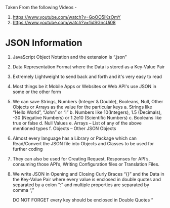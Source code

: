 Taken From the following Videos - 
1. https://www.youtube.com/watch?v=GpOO5iKzOmY
2. https://www.youtube.com/watch?v=1idSGncUi08

# JSON Information
1.	JavaScript Object Notation and the extension is “.json”
2.	Data Representation Format where the Data is stored as a Key-Value Pair
3.	Extremely Lightweight to send back and forth and it's very easy to read
4.	Most things be it Mobile Apps or Websites or Web API's use JSON in some or the other form
5.	We can save Strings, Numbers (Integer & Double), Booleans, Null, Other Objects or Arrays as the value for the particular keys
a.	Strings like “Hello World”, “John” or “I”
b.	Numbers like 10(Integers), 1.5 (Decimals), -30 (Negative Numbers) or 1.2e10 (Scientific Numbers)
c.	Booleans like true or false
d.	Null Values
e.	Arrays – List of any of the above mentioned types
f.	Objects – Other JSON Objects
6.	Almost every language has a Library or Package which can Read/Convert the JSON file into Objects and Classes to be used for further coding
7.	They can also be used for Creating Request, Responses for API’s, consuming those API’s, Writing Configuration files or Translation Files.
8.	We write JSON in Opening and Closing Curly Braces “{}” and the Data in the Key-Value Pair where every value is enclosed in double quotes 
    and separated by a colon “:” and multiple properties are separated by comma “,”
    
    DO NOT FORGET every key should be enclosed in Double Quotes “
